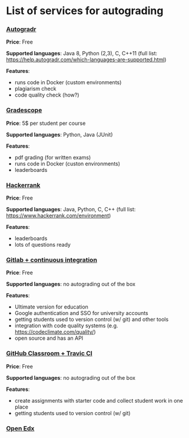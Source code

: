 # List of services for autograding

### [Autogradr](https://www.autogradr.com/)

**Price**: Free

**Supported languages**: Java 8, Python (2,3), C, C++11
(full list: https://help.autogradr.com/which-languages-are-supported.html)

**Features**: 
- runs code in Docker (custom environments)
- plagiarism check
- code quality check (how?)

### [Gradescope](https://www.gradescope.com/)

**Price**: 5$ per student per course

**Supported languages**: Python, Java (JUnit)

**Features**:
- pdf grading (for written exams)
- runs code in Docker (custon environments)
- leaderboards

### [Hackerrank](https://www.hackerrank.com/)

**Price**: Free

**Supported languages**: Java, Python, C, C++
(full list: https://www.hackerrank.com/environment)

**Features**:
- leaderboards
- lots of questions ready

### [Gitlab + continuous integration](https://about.gitlab.com/features/)

**Price**: Free

**Supported languages**: no autograding out of the box

**Features**: 
- Ultimate version for education
- Google authentication and SSO for university accounts
- getting students used to version control (w/ git) and other tools
- integration with code quality systems (e.g. https://codeclimate.com/quality/)
- open source and has an API

### [GitHub Classroom + Travic CI](https://classroom.github.com/)

**Price**: Free

**Supported languages**: no autograding out of the box

**Features**: 
- create assignments with starter code and collect student work in one place
- getting students used to version control (w/ git)

### [Open Edx](https://open.edx.org/)

